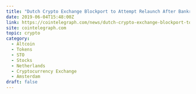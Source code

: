 ```yaml
---
title: "Dutch Crypto Exchange Blockport to Attempt Relaunch After Bankruptcy Caused by Failed STO"
date: 2019-06-04T15:48:00Z
link: https://cointelegraph.com/news/dutch-crypto-exchange-blockport-to-attempt-relaunch-after-bankruptcy-caused-by-failed-sto?utm_medium=RSS&utm_source=hune
site: cointelegraph.com
topic: crypto
category:
  - Altcoin
  - Tokens
  - STO
  - Stocks
  - Netherlands
  - Cryptocurrency Exchange
  - Amsterdam
draft: false
---
```

